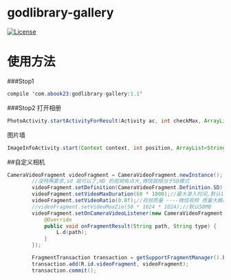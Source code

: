 godlibrary-gallery
======================
[![License](https://img.shields.io/badge/license-Apache%202-blue.svg)](https://www.apache.org/licenses/LICENSE-2.0)

# 使用方法
###Stop1
```java
compile 'com.abook23:godlibrary-gallery:1.1'
```
###Stop2
打开相册
```java
PhotoActivity.startActivityForResult(Activity ac, int checkMax, ArrayList<String> checkPath, int resultCode)
```

图片墙
```java
ImageInfoActivity.start(Context context, int position, ArrayList<String> urls)
```
##自定义相机
```java
CameraVideoFragment videoFragment = CameraVideoFragment.newInstance();
		//没特殊要求,sd 就可以了,HD 的视频有点大,微信就相当于SD模式
        videoFragment.setDefinition(CameraVideoFragment.Definition.SD);
        videoFragment.setVideoMaxDuration(60 * 1000);//最大录入时间,默认10s
        videoFragment.setVideoRatio(0.8f);//视频质量 ----微信视频 质量大概在 0.8f 左右, 要清晰一点,就调节大一些
        //videoFragment.setVideoMaxZie(50 * 1024 * 1024);//默认50MB
        videoFragment.setOnCameraVideoListener(new CameraVideoFragment.OnCameraVideoListener() {
            @Override
            public void onFragmentResult(String path, String type) {
                L.d(path);
            }
        });

        FragmentTransaction transaction = getSupportFragmentManager().beginTransaction();
        transaction.add(R.id.videoFragment, videoFragment);
        transaction.commit();
```
